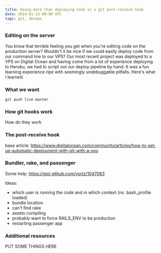 ```yaml
---
title: Doing more than deploying code in a git post-receive hook
date: 2014-01-23 00:00 UTC
tags: git, devops
---
```


### Editing on the server
You know that terrible feeling you get when you're editing code on the
production server?  Wouldn't it be nice if we could easily deploy code from our
command line to our VPS?  Our most recent project was deployed to a VPS on
Digital Ocean and having come from a lot of experience deploying to Heroku, we
had to script out our deploy pipeline by hand.  It was a fun learning experience
ripe with seemingly undebuggable pitfalls.  Here's what I learned.

### What we want

```
git push live master
```

### How git hooks work

How do they work

### The post-receive hook
base article:
https://www.digitalocean.com/community/articles/how-to-set-up-automatic-deployment-with-git-with-a-vps

### Bundler, rake, and passenger
Some help:
https://gist.github.com/yortz/1047083

Ideas:

- which user is running the code and in which context (no .bash\_profile loaded)
- bundle location
- can't find rake
- assets compiling
- probably want to force RAILS\_ENV to be production
- restarting passenger app

### Additional resources
PUT SOME THINGS HERE

